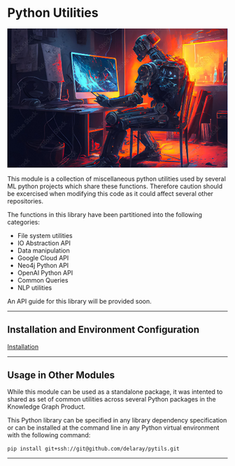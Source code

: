 # Python Utilities

![Python Utilities](doc/robot-working.jpg)

This module is a collection of miscellaneous python utilities used by several ML python  projects which share these functions. Therefore caution should be excercised when modifying this code as it could affect several other repositories.  

The functions in this library have been partitioned into the following categories:  

- File system utilities
- IO Abstraction API
- Data manipulation
- Google Cloud API
- Neo4j Python API
- OpenAI Python API
- Common Queries
- NLP utilities

An API guide for this library will be provided soon.  

----

## Installation and Environment Configuration

[Installation](doc/installation.md)

----

## Usage in Other Modules

While this module can be used as a standalone package, it was intented to shared as set of common utilities across several Python packages in the Knowledge Graph Product.  

This Python library can be specified in any library dependency specification or can be installed at the command line in any Python virtual environment with the following command:  
  
    pip install git+ssh://git@github.com/delaray/pytils.git 
  
  
----
